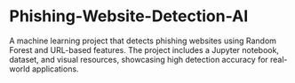 # Phishing-Website-Detection-AI
A machine learning project that detects phishing websites using Random Forest and URL-based features. The project includes a Jupyter notebook, dataset, and visual resources, showcasing high detection accuracy for real-world applications.
